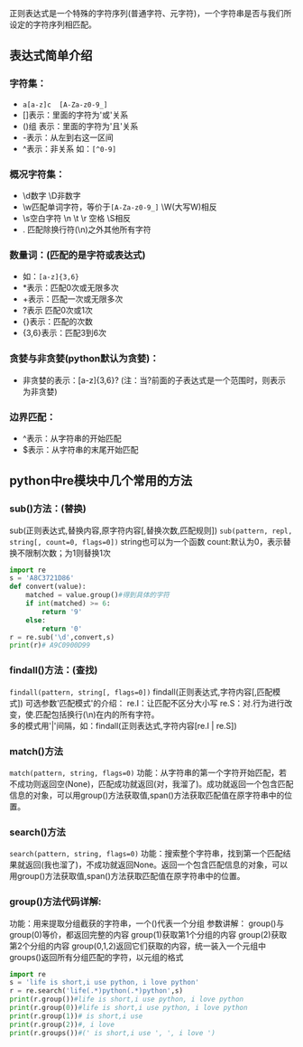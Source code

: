 正则表达式是一个特殊的字符序列(普通字符、元字符)，一个字符串是否与我们所设定的字符序列相匹配。

## 表达式简单介绍

### 字符集：
+ `a[a-z]c  [A-Za-z0-9_]`
+  []表示：里面的字符为'或'关系
+ ()组 表示：里面的字符为'且'关系
+ -表示：从左到右这一区间
+ ^表示：非关系 如：`[^0-9]`

### 概况字符集：
+ \d数字 \D非数字
+ \w匹配单词字符，等价于`[A-Za-z0-9_]`   \W(大写W)相反
+ \s空白字符 \n \t \r 空格     \S相反
+ . 匹配除换行符(\n)之外其他所有字符

### 数量词：(匹配的是字符或表达式)
+ 如：`[a-z]{3,6}`
+ *表示：匹配0次或无限多次
+ +表示：匹配一次或无限多次
+ ?表示 匹配0次或1次
+ {}表示：匹配的次数
+ {3,6}表示：匹配3到6次

### 贪婪与非贪婪(python默认为贪婪)：
+ 非贪婪的表示：[a-z]{3,6}? (注：当?前面的子表达式是一个范围时，则表示为非贪婪)

### 边界匹配：
+ ^表示：从字符串的开始匹配
+ $表示：从字符串的末尾开始匹配

## python中re模块中几个常用的方法
### sub()方法：(替换)
sub(正则表达式,替换内容,原字符内容[,替换次数,匹配规则])
```sub(pattern, repl, string[, count=0, flags=0])```
string也可以为一个函数
count:默认为0，表示替换不限制次数；为1则替换1次

```python
import re
s = 'A8C3721D86'
def convert(value):
    matched = value.group()#得到具体的字符
    if int(matched) >= 6:
        return '9'
    else:
        return '0'
r = re.sub('\d',convert,s)
print(r)# A9C0900D99
```
### findall()方法：(查找)
`findall(pattern, string[, flags=0])`
findall(正则表达式,字符内容[,匹配模式])
可选参数'匹配模式'的介绍：
re.I：让匹配不区分大小写
re.S：对.行为进行改变，使.匹配包括换行(\n)在内的所有字符。  
多的模式用'|'间隔，如：findall(正则表达式,字符内容[re.I | re.S])  

### match()方法
`match(pattern, string, flags=0)`
功能：从字符串的第一个字符开始匹配，若不成功则返回空(None)，匹配成功就返回(对，我溜了)。成功就返回一个包含匹配信息的对象，可以用group()方法获取值,span()方法获取匹配值在原字符串中的位置。  

### search()方法
`search(pattern, string, flags=0)`
功能：搜索整个字符串，找到第一个匹配结果就返回(我也溜了)，不成功就返回None。返回一个包含匹配信息的对象，可以用group()方法获取值,span()方法获取匹配值在原字符串中的位置。  

### group()方法代码详解:  
功能：用来提取分组截获的字符串，一个()代表一个分组
参数讲解：
group()与group(0)等价，都返回完整的内容
group(1)获取第1个分组的内容
group(2)获取第2个分组的内容
group(0,1,2)返回它们获取的内容，统一装入一个元组中
groups()返回所有分组匹配的字符，以元组的格式

```python
import re
s = 'life is short,i use python, i love python'
r = re.search('life(.*)python(.*)python',s)
print(r.group())#life is short,i use python, i love python
print(r.group(0))#life is short,i use python, i love python
print(r.group(1))# is short,i use
print(r.group(2))#, i love
print(r.groups())#(' is short,i use ', ', i love ')
```
